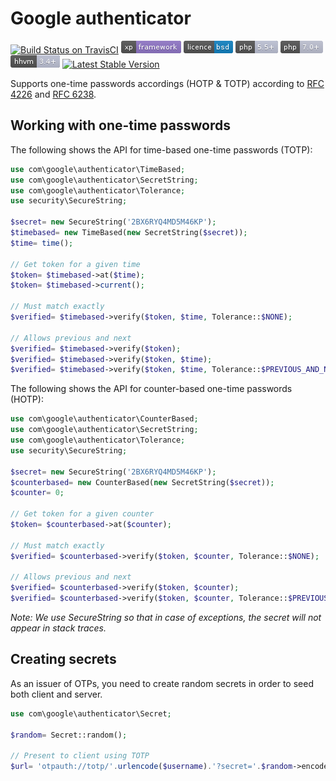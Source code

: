Google authenticator
====================

[![Build Status on TravisCI](https://secure.travis-ci.org/xp-forge/google-authenticator.svg)](http://travis-ci.org/xp-forge/google-authenticator)
[![XP Framework Module](https://raw.githubusercontent.com/xp-framework/web/master/static/xp-framework-badge.png)](https://github.com/xp-framework/core)
[![BSD Licence](https://raw.githubusercontent.com/xp-framework/web/master/static/licence-bsd.png)](https://github.com/xp-framework/core/blob/master/LICENCE.md)
[![Required PHP 5.5+](https://raw.githubusercontent.com/xp-framework/web/master/static/php-5_5plus.png)](http://php.net/)
[![Supports PHP 7.0+](https://raw.githubusercontent.com/xp-framework/web/master/static/php-7_0plus.png)](http://php.net/)
[![Supports HHVM 3.4+](https://raw.githubusercontent.com/xp-framework/web/master/static/hhvm-3_4plus.png)](http://hhvm.com/)
[![Latest Stable Version](https://poser.pugx.org/xp-forge/google-authenticator/version.png)](https://packagist.org/packages/xp-forge/google-authenticator)

Supports one-time passwords accordings (HOTP & TOTP) according to [RFC 4226](http://tools.ietf.org/html/rfc4226) and [RFC 6238](http://tools.ietf.org/html/rfc6238).

Working with one-time passwords
-------------------------------
The following shows the API for time-based one-time passwords (TOTP):

```php
use com\google\authenticator\TimeBased;
use com\google\authenticator\SecretString;
use com\google\authenticator\Tolerance;
use security\SecureString;

$secret= new SecureString('2BX6RYQ4MD5M46KP');
$timebased= new TimeBased(new SecretString($secret));
$time= time();

// Get token for a given time
$token= $timebased->at($time);
$token= $timebased->current();

// Must match exactly
$verified= $timebased->verify($token, $time, Tolerance::$NONE);

// Allows previous and next
$verified= $timebased->verify($token);
$verified= $timebased->verify($token, $time);
$verified= $timebased->verify($token, $time, Tolerance::$PREVIOUS_AND_NEXT);
```

The following shows the API for counter-based one-time passwords (HOTP):

```php
use com\google\authenticator\CounterBased;
use com\google\authenticator\SecretString;
use com\google\authenticator\Tolerance;
use security\SecureString;

$secret= new SecureString('2BX6RYQ4MD5M46KP');
$counterbased= new CounterBased(new SecretString($secret));
$counter= 0;

// Get token for a given counter
$token= $counterbased->at($counter);

// Must match exactly
$verified= $counterbased->verify($token, $counter, Tolerance::$NONE);

// Allows previous and next
$verified= $counterbased->verify($token, $counter);
$verified= $counterbased->verify($token, $counter, Tolerance::$PREVIOUS_AND_NEXT;
```

*Note: We use SecureString so that in case of exceptions, the secret will not appear in stack traces.*

Creating secrets
----------------
As an issuer of OTPs, you need to create random secrets in order to seed both client and server.

```php
use com\google\authenticator\Secret;

$random= Secret::random();

// Present to client using TOTP
$url= 'otpauth://totp/'.urlencode($username).'?secret='.$random->encoded();
```
